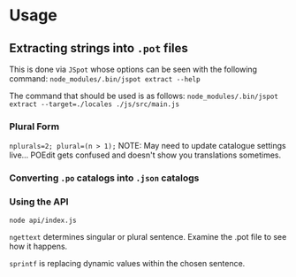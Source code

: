 # Usage

## Extracting strings into `.pot` files
This is done via `JSpot` whose options can be seen with the following command:
```node_modules/.bin/jspot extract --help```

The command that should be used is as follows:
```node_modules/.bin/jspot extract --target=./locales ./js/src/main.js```




### Plural Form
`nplurals=2; plural=(n > 1);`
NOTE: May need to update catalogue settings live... POEdit gets confused and doesn't show you translations sometimes.



### Converting `.po` catalogs into `.json` catalogs




### Using the API

```node api/index.js```



`ngettext` determines singular or plural sentence. Examine the .pot file to see how it happens.


`sprintf` is replacing dynamic values within the chosen sentence.